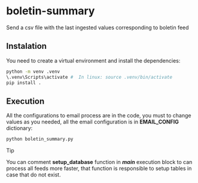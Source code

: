 # boletin-summary
Send a csv file with the last ingested values corresponding to boletin feed

## Instalation

You need to create a virtual environment and install the dependencies:

```bash
python -m venv .venv
\.venv\Scripts\activate #  In linux: source .venv/bin/activate
pip install .
```

## Execution

All the configurations to email process are in the code, you must to change values as you needed, all the email configuration is in __EMAIL_CONFIG__ dictionary:

```bash
python boletin_summary.py
```

> [!TIP]
> You can comment __setup_database__ function in *__main__* execution block to can process all feeds more faster, that function is responsible to setup tables in case that do not exist.